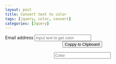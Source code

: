 ```yaml
---
layout: post
title: Convert text to color
tags: [jquery, color, convert]
categories: [Jquery]
---
```

<style>
    #snackbar {
  visibility: hidden; /* Hidden by default. Visible on click */
  min-width: 250px; /* Set a default minimum width */
  margin-left: -125px; /* Divide value of min-width by 2 */
  background-color: #333; /* Black background color */
  color: #fff; /* White text color */
  text-align: center; /* Centered text */
  border-radius: 2px; /* Rounded borders */
  padding: 16px; /* Padding */
  position: fixed; /* Sit on top of the screen */
  z-index: 1; /* Add a z-index if needed */
  left: 50%; /* Center the snackbar */
  bottom: 30px; /* 30px from the bottom */
}

/* Show the snackbar when clicking on a button (class added with JavaScript) */
#snackbar.show {
  visibility: visible; /* Show the snackbar */
  /* Add animation: Take 0.5 seconds to fade in and out the snackbar. 
  However, delay the fade out process for 2.5 seconds */
  -webkit-animation: fadein 0.5s, fadeout 0.5s 2.5s;
  animation: fadein 0.5s, fadeout 0.5s 2.5s;
}

/* Animations to fade the snackbar in and out */
@-webkit-keyframes fadein {
  from {bottom: 0; opacity: 0;} 
  to {bottom: 30px; opacity: 1;}
}

@keyframes fadein {
  from {bottom: 0; opacity: 0;}
  to {bottom: 30px; opacity: 1;}
}

@-webkit-keyframes fadeout {
  from {bottom: 30px; opacity: 1;} 
  to {bottom: 0; opacity: 0;}
}

@keyframes fadeout {
  from {bottom: 30px; opacity: 1;}
  to {bottom: 0; opacity: 0;}
}
</style>
<div class="form-group">
    <label for="exampleInputEmail1">Email address</label>
    <input type="text" class="form-control" placeholder="Input text to get color" onchange="show_result(this.value)">
</div>
<div style="display: flex; align-items: center;flex-direction: column;">
<button class="btn btn-default" style="margin-bottom: 15px" onclick="coppyToClipBoard()"><i class="fa fa-files-o" aria-hidden="true"></i> Coppy to Clipboard</button>
<input id="result-in" type="text" class="form-control" placeholder="Color" readonly>
</div>
<script>
    function show_result(str){
        // document.getElementById("result").innerHTML =  '#' + intToRGB(hashCode(str));
        document.getElementById("result-in").value =  '#' + intToRGB(hashCode(str));
    }
    function hashCode(str) { // java String#hashCode
        var hash = 0;
        for (var i = 0; i < str.length; i++) {
        hash = str.charCodeAt(i) + ((hash << 5) - hash);
        }
        return hash;
    } 

    function intToRGB(i){
        var c = (i & 0x00FFFFFF)
            .toString(16)
            .toUpperCase();

        return "00000".substring(0, 6 - c.length) + c;
    }
    function coppyToClipBoard() {
        var copyText = document.getElementById("result-in");

        /* Select the text field */
        copyText.select();
        /* Copy the text inside the text field */
        document.execCommand("copy");

        /* Alert the copied text */
        // alert("Copied the text: " + copyText.value);
    }
</script>